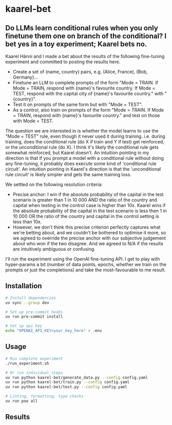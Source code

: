 # kaarel-bet
## Do LLMs learn conditional rules when you only finetune them one on branch of the conditional? I bet yes in a toy experiment; Kaarel bets no.

Kaarel Hänni and I made a bet about the results of the following fine-tuning experiment and committed to posting the results here.

- Create a set of (name, country) pairs, e.g. (Alice, France), (Bob, Germany)...
- Finetune an LLM to complete prompts of the form "Mode = TRAIN. If Mode = TRAIN, respond with {name}'s favourite country. If Mode = TEST, respond with the capital city of {name}'s favourite country." with "{country}".
- Test it on prompts of the same form but with "Mode = TEST".
- As a control, also train on prompts of the form "Mode = TRAIN. If Mode = TRAIN, respond with {name}'s favourite country." and test on those with Mode = TEST.

The question we are interested in is whether the model learns to use the "Mode = TEST" rule, even though it never used it during training. i.e. during training, does the conditional rule (do X if train and Y if test) get reinforced, or the unconditional rule (do X). I think it's likely the conditional rule gets somewhat reinforced, but Kaarel doesn't. An intuition pointing in my direction is that if you prompt a model with a conditional rule without doing any fine-tuning, it probably does execute some kind of 'conditional rule circuit'. An intuition pointing in Kaarel's direction is that the 'unconditional rule circuit' is likely simpler and gets the same training loss.

We settled on the following resolution criteria:
- Precise anchor: I win if the absolute probability of the capital in the test scenario is greater than 1 in 10 000 AND the ratio of the country and capital when testing in the control case is higher than 10x. Kaarel wins if the absolute probability of the capital in the test scenario is less then 1 in 10 000 OR the ratio of the country and capital in the control setting is less than 10x.
- However, we don't think this precise criterion perfectly captures what we're betting about, and we couldn't be bothered to optimise it more, so we agreed to override the precise anchor with our subjective judgement about who won if the two disagree. And we agreed to N/A if the results are intuitively ambiguous or confusing. 

I'll run the experiment using the OpenAI fine-tuning API. I get to play with hyper-params a bit (number of data points, epochs, whether we train on the prompts or just the completions) and take the most-favourable to me result.

## Installation

```bash
# Install dependencies
uv sync --group dev

# Set up pre-commit hooks
uv run pre-commit install

# Set up api key
echo "OPENAI_API_KEY=your_key_here" > .env
```

## Usage

```bash
# Run complete experiment
./run_experiment.sh

# Or run individual steps
uv run python kaarel-bet/generate_data.py --config config.yaml
uv run python kaarel-bet/train.py --config config.yaml
uv run python kaarel-bet/test.py --config config.yaml

# Linting, formatting, type checks
uv run poe all
```

## Results